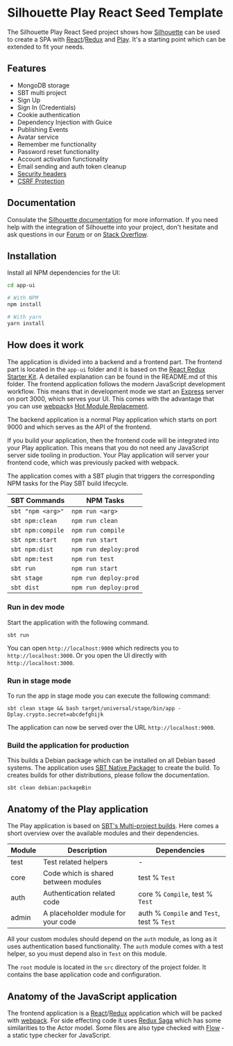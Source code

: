 Silhouette Play React Seed Template
===================================

The Silhouette Play React Seed project shows how [Silhouette] can be used to create a SPA with [React]/[Redux] 
and [Play]. It's a starting point which can be extended to fit your needs.


## Features

* MongoDB storage
* SBT multi project
* Sign Up
* Sign In (Credentials)
* Cookie authentication
* Dependency Injection with Guice
* Publishing Events
* Avatar service
* Remember me functionality
* Password reset functionality
* Account activation functionality
* Email sending and auth token cleanup
* [Security headers](https://www.playframework.com/documentation/2.5.x/SecurityHeaders)
* [CSRF Protection](https://www.playframework.com/documentation/2.5.x/ScalaCsrf)


## Documentation

Consulate the [Silhouette documentation] for more information. If you need help with the integration of Silhouette 
into your project, don't hesitate and ask questions in our [Forum] or on [Stack Overflow].


## Installation

Install all NPM dependencies for the UI:

```bash
cd app-ui

# With NPM
npm install

# With yarn
yarn install
```


## How does it work

The application is divided into a backend and a frontend part. The frontend part is located in the
`app-ui` folder and it is based on the [React Redux Starter Kit]. A detailed explanation can be found
in the README.md of this folder. The frontend application follows the modern JavaScript development 
workflow. This means that in development mode we start an [Express] server on port 3000, which serves
your UI. This comes with the advantage that you can use [webpack]s [Hot Module Replacement]. 

The backend application is a normal Play application which starts on port 9000 and which serves as the 
API of the frontend.

If you build your application, then the frontend code will be integrated into your Play application. This
means that you do not need any JavaScript server side tooling in production. Your Play application will 
server your frontend code, which was previously packed with webpack.

The application comes with a SBT plugin that triggers the corresponding NPM tasks for the Play SBT build lifecycle.

SBT Commands       | NPM Tasks
------------------ | ------------
`sbt "npm <arg>"`  | `npm run <arg>`
`sbt npm:clean`    | `npm run clean`
`sbt npm:compile`  | `npm run compile`
`sbt npm:start`    | `npm run start`
`sbt npm:dist`     | `npm run deploy:prod`
`sbt npm:test`     | `npm run test`
`sbt run`          | `npm run start`
`sbt stage`        | `npm run deploy:prod`
`sbt dist`         | `npm run deploy:prod`


### Run in dev mode

Start the application with the following command.

```
sbt run
```

You can open `http://localhost:9000` which redirects you to `http://localhost:3000`. Or you open the UI directly
with `http://localhost:3000`.


### Run in stage mode

To run the app in stage mode you can execute the following command:

```
sbt clean stage && bash target/universal/stage/bin/app -Dplay.crypto.secret=abcdefghijk
```

The application can now be served over the URL `http://localhost:9000`.


### Build the application for production

This builds a Debian package which can be installed on all Debian based systems. The application uses 
[SBT Native Packager] to create the build. To creates builds for other distributions, please follow the 
documentation.

```
sbt clean debian:packageBin
```

## Anatomy of the Play application

The Play application is based on [SBT's Multi-project builds]. Here comes a short overview over the available 
modules and their dependencies.

Module      | Description                             | Dependencies
----------- | ----------------------------------------|------------
test        | Test related helpers                    | -
core        | Code which is shared between modules    | test % `Test`
auth        | Authentication related code             | core % `Compile`, test % `Test`
admin       | A placeholder module for your code      | auth % `Compile` and `Test`, test % `Test`

All your custom modules should depend on the `auth` module, as long as it uses authentication based functionality.
The `auth` module comes with a test helper, so you must depend also in `Test` on this module. 

The `root` module is located in the `src` directory of the project folder. It contains the base application code 
and configuration. 


## Anatomy of the JavaScript application

The frontend application is a [React]/[Redux] application which will be packed with [webpack]. For side effecting code 
it uses [Redux Saga] which has some similarities to the Actor model. Some files are also type checked with [Flow] - a 
static type checker for JavaScript.

[Silhouette]: https://www.silhouette.rocks
[Silhouette documentation]: https://www.silhouette.rocks/
[Forum]: http://discourse.silhouette.rocks
[Stack Overflow]: http://stackoverflow.com/questions/tagged/silhouette
[Play]: https://www.playframework.com/
[React]: https://facebook.github.io/react/
[Redux]: http://redux.js.org/
[Redux Saga]: https://redux-saga.js.org/
[webpack]: https://webpack.js.org/
[React Redux Starter Kit]: https://github.com/davezuko/react-redux-starter-kit
[Express]: http://expressjs.com/de/
[Flow]: https://flow.org/
[Hot Module Replacement]: https://webpack.js.org/concepts/hot-module-replacement/
[SBT's Multi-project builds]: http://www.scala-sbt.org/0.13/docs/Multi-Project.html
[SBT Native Packager]: http://sbt-native-packager.readthedocs.io/en/stable/
